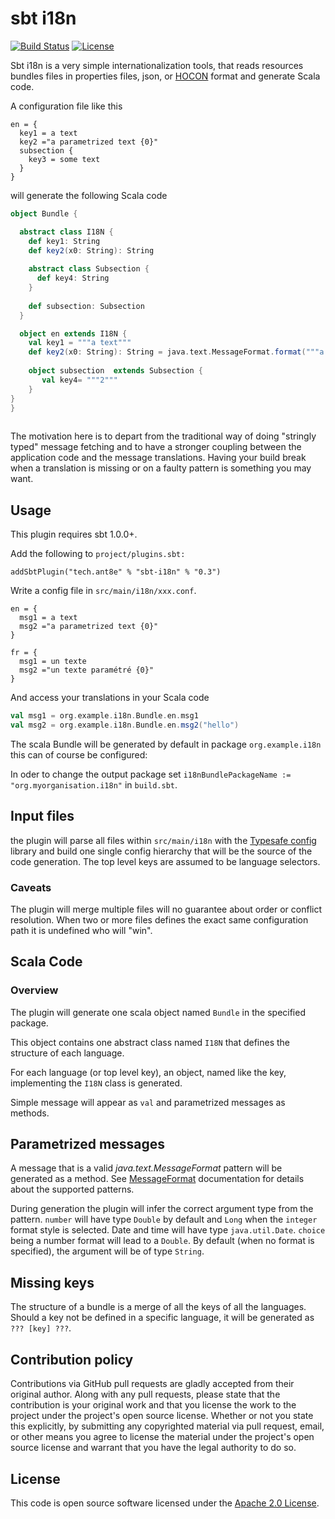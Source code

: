 # sbt i18n

[![Build Status](https://travis-ci.org/ant8e/sbt-i18n.svg?branch=master)](https://travis-ci.org/ant8e/sbt-i18n)
[![License](http://img.shields.io/:license-apache-blue.svg)](http://www.apache.org/licenses/LICENSE-2.0.html)




Sbt i18n is a very simple internationalization tools, that reads resources bundles files in properties files, json, or 
[HOCON](https://github.com/lightbend/config#using-hocon-the-json-superset) format and generate Scala code. 

A configuration file like this

```hocon
en = {
  key1 = a text
  key2 ="a parametrized text {0}"
  subsection {
    key3 = some text
  }
}

```

will generate the following Scala code 

```scala
object Bundle {

  abstract class I18N {
    def key1: String
    def key2(x0: String): String
    
    abstract class Subsection {
      def key4: String
    }
    
    def subsection: Subsection
  }

  object en extends I18N {
    val key1 = """a text"""
    def key2(x0: String): String = java.text.MessageFormat.format("""a parametrized text {0}""", x0)
   
    object subsection  extends Subsection {
       val key4= """2"""
    }
}
}
     
```

The motivation here is to depart from the traditional way of doing "stringly typed" message fetching and to have a 
stronger coupling between the application code and the message translations. Having your build break when a 
translation is missing or on a faulty pattern is something you may want.   


## Usage

This plugin requires sbt 1.0.0+.

Add the following to `project/plugins.sbt:`

    addSbtPlugin("tech.ant8e" % "sbt-i18n" % "0.3")

Write a config file in `src/main/i18n/xxx.conf`.

```hocon
en = {
  msg1 = a text
  msg2 ="a parametrized text {0}"
}

fr = {
  msg1 = un texte
  msg2 ="un texte paramétré {0}"
}

``` 

And access your translations in your Scala code

```scala
val msg1 = org.example.i18n.Bundle.en.msg1
val msg2 = org.example.i18n.Bundle.en.msg2("hello")
```

The scala Bundle will be generated by default in package `org.example.i18n` this can of course be configured: 

In oder to change the output package set `i18nBundlePackageName := "org.myorganisation.i18n"` in `build.sbt`. 
  
## Input files

the plugin will parse all files within `src/main/i18n` with the [Typesafe config](https://github.com/lightbend/config) 
library and build one single config hierarchy that will be the source of the code generation. The top level keys are
assumed to be language selectors.   

###  Caveats 

The plugin will merge multiple files will no guarantee about order or conflict resolution. When two or more files defines 
the exact same configuration path it is undefined who will "win".       

## Scala Code

### Overview 
The plugin will generate one scala object named `Bundle` in the specified package.

This object contains one abstract class named `I18N` that defines the structure of each language.

For each language (or top level key), an object, named like the key, implementing the `I18N` class is generated.

Simple message will appear as `val` and parametrized messages as methods. 
 
## Parametrized messages 
 
A message that is a valid *java.text.MessageFormat* pattern will be generated as a method. 
See [MessageFormat](https://docs.oracle.com/javase/8/docs/api/java/text/MessageFormat.html)
documentation for details about the supported patterns. 

During generation the plugin will infer the correct argument type from the pattern. `number` will have type `Double` 
by default and `Long` when the `integer` format style is selected. Date and time will have type `java.util.Date`. `choice` 
being a number format will lead to a `Double`.  By default (when no format is specified), the argument will be of type 
`String`.          

## Missing keys

The structure of a bundle is a merge of all the keys of all the languages. Should a key not be defined in a specific 
language, it will be generated as `??? [key] ???`.      

## Contribution policy ##

Contributions via GitHub pull requests are gladly accepted from their original author. Along with any pull requests, please state that the contribution is your original work and that you license the work to the project under the project's open source license. Whether or not you state this explicitly, by submitting any copyrighted material via pull request, email, or other means you agree to license the material under the project's open source license and warrant that you have the legal authority to do so.

## License ##

This code is open source software licensed under the [Apache 2.0 License](http://www.apache.org/licenses/LICENSE-2.0.html).
